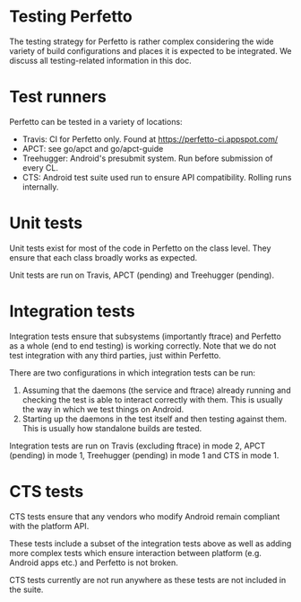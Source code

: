 # Testing Perfetto

The testing strategy for Perfetto is rather complex considering the wide variety
of build configurations and places it is expected to be integrated. We discuss
all testing-related information in this doc.

# Test runners
Perfetto can be tested in a variety of locations:
* Travis: CI for Perfetto only. Found at https://perfetto-ci.appspot.com/
* APCT: see go/apct and go/apct-guide
* Treehugger: Android's presubmit system. Run before submission of every CL.
* CTS: Android test suite used run to ensure API compatibility. Rolling runs
internally.

# Unit tests
Unit tests exist for most of the code in Perfetto on the class level. They
ensure that each class broadly works as expected.

Unit tests are run on Travis, APCT (pending) and Treehugger (pending).

# Integration tests
Integration tests ensure that subsystems (importantly ftrace) and Perfetto
as a whole (end to end testing) is working correctly. Note that we do not
test integration with any third parties, just within Perfetto.

There are two configurations in which integration tests can be run:
1. Assuming that the daemons (the service and ftrace) already running and
   checking the test is able to interact correctly with them. This is usually
   the way in which we test things on Android.
2. Starting up the daemons in the test itself and then testing against them.
   This is usually how standalone builds are tested.

Integration tests are run on Travis (excluding ftrace) in mode 2, APCT (pending)
in mode 1, Treehugger (pending) in mode 1 and CTS in mode 1.

# CTS tests
CTS tests ensure that any vendors who modify Android remain compliant with the
platform API.

These tests include a subset of the integration tests above as well as adding
more complex tests which ensure interaction between platform (e.g. Android apps
etc.) and Perfetto is not broken.

CTS tests currently are not run anywhere as these tests are not included in
the suite.
